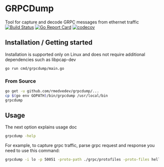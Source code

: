 # GRPCDump
Tool for capture and decode GRPC messages from ethernet traffic
[![Build Status](https://travis-ci.com/rmedvedev/grpcdump.svg?branch=master)](https://travis-ci.com/rmedvedev/grpcdump) [![Go Report Card](https://goreportcard.com/badge/github.com/rmedvedev/grpcdump)](https://goreportcard.com/report/github.com/rmedvedev/grpcdump) [![codecov](https://codecov.io/gh/rmedvedev/grpcdump/branch/master/graph/badge.svg)](https://codecov.io/gh/rmedvedev/grpcdump)

## Installation / Getting started

Installation is supported only on Linux and does not require additional dependencies such as libpcap-dev

```bash
go run cmd/grpcdump/main.go
```
### From Source

```bash
go get -u github.com/rmedvedev/grpcdump/...
cp $(go env GOPATH)/bin/grpcdump /usr/local/bin
grpcdump 
```

## Usage 

The next option explains usage doc
```bash
grpcdump -help
```
For example, to capture grpc traffic, parse grpc request and response you need to use this command:
```bash
grpcdump -i lo -p 50051 -proto-path ./grpc/protofiles -proto-files helloworld.proto 
```